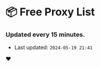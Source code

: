# :package: Free Proxy List
### Updated every 15 minutes.

- Last updated: `2024-05-19 21:41`

:heart:
